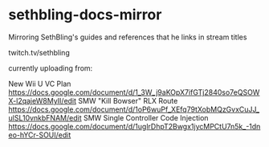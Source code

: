 # sethbling-docs-mirror
Mirroring SethBling's guides and references that he links in stream titles 

twitch.tv/sethbling

currently uploading from: 

New Wii U VC Plan https://docs.google.com/document/d/1_3W_j9aKOpX7ifGTj2840so7eQSOWX-l2qajeW8MyII/edit
SMW "Kill Bowser" RLX Route https://docs.google.com/document/d/1oP6wuPf_XEfq79tXobMQzGvxCuJJ_ulSL10vnkbFNAM/edit
SMW Single Controller Code Injection https://docs.google.com/document/d/1uglrDhpT2Bwgx1jycMPCtU7n5k_-1dneo-hYCr-SOUI/edit
